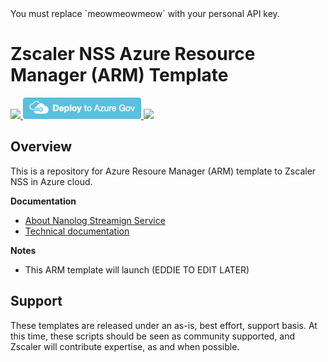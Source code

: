<aside class="warning">
You must replace `meowmeowmeow` with your personal API key.
</aside>

# Zscaler NSS Azure Resource Manager (ARM) Template

<a href="https://portal.azure.com/#create/Microsoft.Template/uri/https%3A%2F%2Fraw.githubusercontent.com%2Feparra%2Fnss-deploy-test%2Fmaster%2Fazuredeploy.json" target="_blank">
    <img src="http://azuredeploy.net/deploybutton.png"/>
</a>

<a href="https://portal.azure.us/#create/Microsoft.Template/uri/https%3A%2F%2Fraw.githubusercontent.com%2Feparra%2Fnss-deploy-test%2Fmaster%2Fazuredeploy.json" target="_blank">
   <img src="https://raw.githubusercontent.com/Azure/azure-quickstart-templates/master/1-CONTRIBUTION-GUIDE/images/deploytoazuregov.png"
</a>

<a href="http://armviz.io/#/?load=https%3A%2F%2Fraw.githubusercontent.com%2Feparra%2Fnss-deploy-test%2Fmaster%2Fazuredeploy.json" target="_blank">
    <img src="http://armviz.io/visualizebutton.png"/>
</a>

## Overview

This is a repository for Azure Resoure Manager (ARM) template to Zscaler NSS in Azure cloud.

**Documentation**

- [About Nanolog Streamign Service](https://help.zscaler.com/zia/about-nanolog-streaming-service)
- [Technical documentation](https://help.zscaler.com/zia/documentation-knowledgebase/analytics/nss)

**Notes**
- This ARM template will launch (EDDIE TO EDIT LATER)

## Support

These templates are released under an as-is, best effort, support basis.  At this time, these scripts should be seen as community supported, and Zscaler will contribute expertise, as and when possible.  
